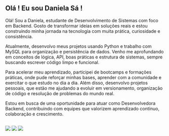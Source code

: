 ## Olá ! Eu sou Daniela Sá !


Olá! Sou a Daniela, estudante de Desenvolvimento de Sistemas com foco em Backend. Gosto de transformar ideias em soluções reais e estou construindo minha jornada na tecnologia com muita prática, curiosidade e consistência.

Atualmente, desenvolvo meus projetos usando Python e trabalho com MySQL para organização e persistência de dados. Venho me aprofundando em conceitos de lógica, API, boas práticas e estrutura de sistemas, sempre buscando escrever código limpo e funcional.

Para acelerar meu aprendizado, participei de bootcamps e formações práticas, onde pude reforçar minhas bases, aprender com a comunidade e exercitar o que estudo no dia a dia. Além disso, desenvolvo projetos pessoais, que estão me ajudando a evoluir em versionamento, organização de código e resolução de problemas do mundo real.

Estou em busca de uma oportunidade para atuar como Desenvolvedora Backend, contribuindo com equipes que valorizem aprendizado contínuo, colaboração e crescimento.


##
  
<div> 

  <a href="https://www.instagram.com/danieladev.js/" target="_blank"><img src="https://img.shields.io/badge/-Instagram-%23E4405F?style=for-the-badge&logo=instagram&logoColor=white" target="_blank"></a>
  <a href="https://www.linkedin.com/in/https:/www.linkedin.com/in/daniela-pedro-de-sa/" target="_blank"><img src="https://img.shields.io/badge/-LinkedIn-%230077B5?style=for-the-badge&logo=linkedin&logoColor=white" target="_blank"></a> 
  <a href = "mailto:contatordanielapedrodesa@gmail.com"><img src="https://img.shields.io/badge/-Gmail-%23333?style=for-the-badge&logo=gmail&logoColor=white" target="_blank"></a> 

  
</div>

